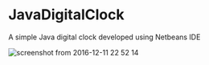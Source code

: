 # JavaDigitalClock
A simple Java digital clock developed using Netbeans IDE


![screenshot from 2016-12-11 22 52 14](https://cloud.githubusercontent.com/assets/11054880/21308099/6d29441e-c5fe-11e6-8839-959c6ed4e0b1.png)


